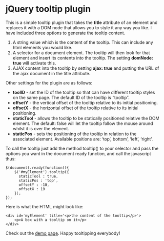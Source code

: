 jQuery tooltip plugin
=====================

This is a simple tooltip plugin that takes the **title** attribute of an element and replaces it with a DOM node that allows you to style it any way you like. I have included three options to generate the tooltip content.

1. A string value which is the content of the tooltip. This can include any html elements you would like.
2. A selector for a document element. The tooltip will then look for that element and insert its contents into the tooltip. The setting **domNode: true** will activate this.
3. AJAX content into the tooltip by setting **ajax: true** and putting the URL of the ajax document in the title attribute.

Other settings for the plugin are as follows:

* **toolID** - set the ID of the tooltip so that can have different tooltip styles on the same page. The default ID of the tooltip is “tooltip”.
* **offsetY** - the vertical offset of the tooltip relative to its initial positioning.
* **offsetX** - the horizontal offset of the tooltip relative to its initial positioning.
* **staticTool** - allows the tooltip to be statically positioned relative the DOM element. The default: false will let the tooltip follow the mouse around whilst it is over the element.
* **staticPos** - sets the positioning of the tooltip in relation to the associated element. Available positions are: ‘top’, bottom’, ‘left’, ‘right’.

To call the tooltip just add the method tooltip() to your selector and pass the options you want in the document ready function, and call the javascript thus:

    $(document).ready(function(){
        $('#myElement').tooltip({
          staticTool : true,
          staticPos : 'top',
          offsetY : -10,
          offsetX : 10
        });
    });

Here is what the HTML might look like:

    <div id='myElement' title='<p>the content of the tooltip</p>'>
        <p>A box with a tooltip on it</p>
    </div>

Check out the [demo page](http://dansdom.github.com/plugins-tooltip/). Happy tooltipping everybody!
